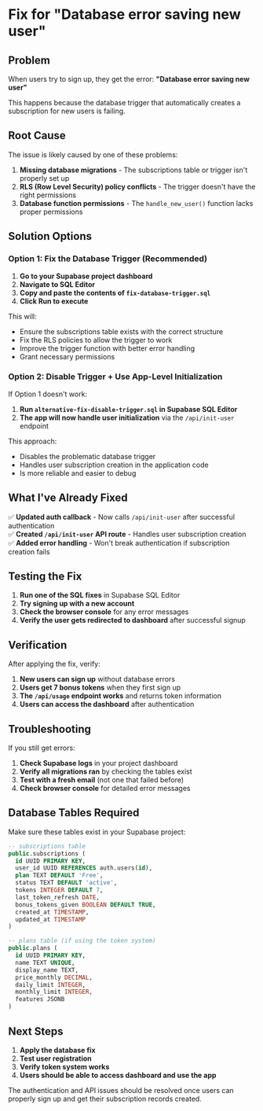 # Fix for "Database error saving new user"

## Problem
When users try to sign up, they get the error: **"Database error saving new user"**

This happens because the database trigger that automatically creates a subscription for new users is failing.

## Root Cause
The issue is likely caused by one of these problems:
1. **Missing database migrations** - The subscriptions table or trigger isn't properly set up
2. **RLS (Row Level Security) policy conflicts** - The trigger doesn't have the right permissions
3. **Database function permissions** - The `handle_new_user()` function lacks proper permissions

## Solution Options

### Option 1: Fix the Database Trigger (Recommended)

1. **Go to your Supabase project dashboard**
2. **Navigate to SQL Editor**
3. **Copy and paste the contents of `fix-database-trigger.sql`**
4. **Click Run to execute**

This will:
- Ensure the subscriptions table exists with the correct structure
- Fix the RLS policies to allow the trigger to work
- Improve the trigger function with better error handling
- Grant necessary permissions

### Option 2: Disable Trigger + Use App-Level Initialization

If Option 1 doesn't work:

1. **Run `alternative-fix-disable-trigger.sql` in Supabase SQL Editor**
2. **The app will now handle user initialization** via the `/api/init-user` endpoint

This approach:
- Disables the problematic database trigger
- Handles user subscription creation in the application code
- Is more reliable and easier to debug

## What I've Already Fixed

✅ **Updated auth callback** - Now calls `/api/init-user` after successful authentication  
✅ **Created `/api/init-user` API route** - Handles user subscription creation  
✅ **Added error handling** - Won't break authentication if subscription creation fails  

## Testing the Fix

1. **Run one of the SQL fixes** in Supabase SQL Editor
2. **Try signing up with a new account**
3. **Check the browser console** for any error messages
4. **Verify the user gets redirected to dashboard** after successful signup

## Verification

After applying the fix, verify:

1. **New users can sign up** without database errors
2. **Users get 7 bonus tokens** when they first sign up
3. **The `/api/usage` endpoint works** and returns token information
4. **Users can access the dashboard** after authentication

## Troubleshooting

If you still get errors:

1. **Check Supabase logs** in your project dashboard
2. **Verify all migrations ran** by checking the tables exist
3. **Test with a fresh email** (not one that failed before)
4. **Check browser console** for detailed error messages

## Database Tables Required

Make sure these tables exist in your Supabase project:

```sql
-- subscriptions table
public.subscriptions (
  id UUID PRIMARY KEY,
  user_id UUID REFERENCES auth.users(id),
  plan TEXT DEFAULT 'Free',
  status TEXT DEFAULT 'active',
  tokens INTEGER DEFAULT 7,
  last_token_refresh DATE,
  bonus_tokens_given BOOLEAN DEFAULT TRUE,
  created_at TIMESTAMP,
  updated_at TIMESTAMP
)

-- plans table (if using the token system)
public.plans (
  id UUID PRIMARY KEY,
  name TEXT UNIQUE,
  display_name TEXT,
  price_monthly DECIMAL,
  daily_limit INTEGER,
  monthly_limit INTEGER,
  features JSONB
)
```

## Next Steps

1. **Apply the database fix**
2. **Test user registration**
3. **Verify token system works**
4. **Users should be able to access dashboard and use the app**

The authentication and API issues should be resolved once users can properly sign up and get their subscription records created.

